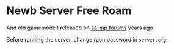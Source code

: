 # Newb Server Free Roam
And old gamemode I released on [sa-mp forums](http://forum.sa-mp.com/showthread.php?t=190177) years ago

Before running the server, change rcon password in `server.cfg`.

